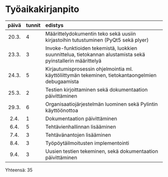 # Työaikakirjanpito


| päivä | tunnit | edistys |
| :----:|:-----| :-----|
| 20.3. | 4    | Määrittelydokumentin teko sekä uusiin kirjastoihin tutustuminen (PyQt5 sekä plyer) |
| 23.3. | 3    | Invoke-funktioiden tekemistä, luokkien suunnittelua, tietokannan alustamista sekä pyinstallerin määrittelyä |
| 24.3. | 5    | Kirjautumisprosessin ohjelmointia ml. käyttöliittymän tekeminen, tietokantaongelmien debugaamista |
| 25.3. | 2    | Testien kirjoittaminen sekä dokumentaation päivittäminen |
| 29.3. | 6   | Organisaatiojärjestelmän luominen sekä Pylintin käyttöönottoa |
| 2.4. | 1   | Dokumentaation päivittäminen |
| 6.4. | 5   | Tehtävienhallinnan lisääminen |
| 7.4. | 3   | Tehtävänantojen lisääminen |
| 8.4. | 3   | Työpöytäilmoitusten implementointi |
| 9.4. | 3   | Uusien testien tekeminen, sekä dokumentaation päivittäminen |

Yhteensä: 35
